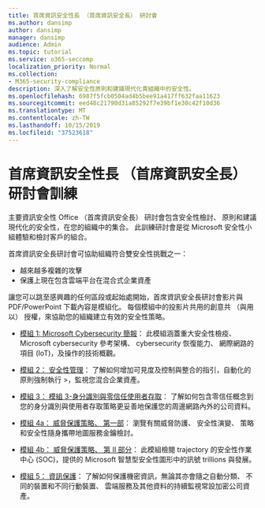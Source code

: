 ```yaml
---
title: 首席資訊安全性長 （首席資訊安全長） 研討會
ms.author: dansimp
author: dansimp
manager: dansimp
audience: Admin
ms.topic: tutorial
ms.service: o365-seccomp
localization_priority: Normal
ms.collection:
- M365-security-compliance
description: 深入了解安全性原則和建議現代化貴組織中的安全性。
ms.openlocfilehash: 6987f5fcb0504ad4b5bee91a417ff632faa11623
ms.sourcegitcommit: eed48c21790d31a85292f7e39bf1e30c42f10d36
ms.translationtype: MT
ms.contentlocale: zh-TW
ms.lasthandoff: 10/15/2019
ms.locfileid: "37523618"
---
```

# <a name="chief-information-security-officer-ciso-workshop-training"></a>首席資訊安全性長 （首席資訊安全長） 研討會訓練

主要資訊安全性 Office （首席資訊安全長） 研討會包含安全性檢討、 原則和建議現代化的安全性，在您的組織中的集合。 此訓練研討會是從 Microsoft 安全性小組體驗和檢討客戶的組合。

首席資訊安全長研討會可協助組織符合雙安全性挑戰之一：

- 越來越多複雜的攻擊
- 保護上現在包含雲端平台在混合式企業資產

讓您可以跳至感興趣的任何區段或起始處開始，首席資訊安全長研討會影片與 PDF/PowerPoint 下載內容是模組化。 每個模組中的投影片共用的創意共 （與用以） 授權，來協助您的組織建立有效的安全性策略。

- [模組 1: Microsoft Cybersecurity 簡報](ciso-workshop-module-1.md)： 此模組涵蓋重大安全性檢疫、 Microsoft cybersecurity 參考架構、 cybersecurity 恢復能力、 網際網路的項目 (IoT)，及操作的技術概觀。

- [模組 2： 安全性管理](ciso-workshop-module-2.md)： 了解如何增加可見度及控制與整合的指引，自動化的原則強制執行 >，監視您混合企業資產。

- [模組 3： 模組 3-身分識別與零信任使用者存取](ciso-workshop-module-3.md)： 了解如何包含零信任概念到您的身分識別與使用者存取策略更妥善地保護您的周邊網路內外的公司資料。

- [模組 4a： 威脅保護策略、 第一部](ciso-workshop-module-4a.md)： 瀏覽有關威脅防護、 安全性演變、 策略和安全性隨身攜帶地圖服務金鑰檢討。

- [模組 4b： 威脅保護策略、 第 II 部分](ciso-workshop-module-4b.md)： 此模組檢閱 trajectory 的安全性作業中心 (SOC)，提供的 Microsoft 智慧型安全性圖形中的訊號 trillions 與發展。

- [模組 5： 資訊保護](ciso-workshop-module-5.md)： 了解如何保護機密資訊，無論其亦會隨之自動分類、 不同的裝置和不同行動裝置、 雲端服務及其他資料的持續監視常設加密公司資產。
